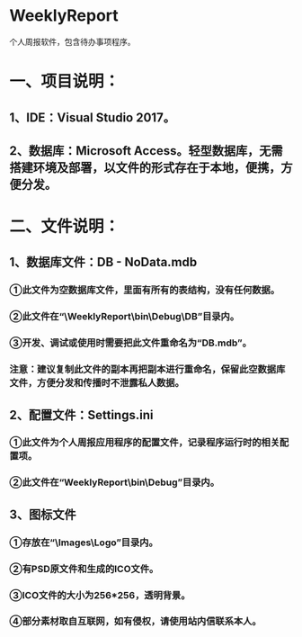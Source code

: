 # WeeklyReport
个人周报软件，包含待办事项程序。

# 一、项目说明：
## 1、IDE：Visual Studio 2017。
## 2、数据库：Microsoft Access。轻型数据库，无需搭建环境及部署，以文件的形式存在于本地，便携，方便分发。

# 二、文件说明：
## 1、数据库文件：DB - NoData.mdb
### ①此文件为空数据库文件，里面有所有的表结构，没有任何数据。
### ②此文件在“\WeeklyReport\bin\Debug\DB”目录内。
### ③开发、调试或使用时需要把此文件重命名为“DB.mdb”。
### 注意：建议复制此文件的副本再把副本进行重命名，保留此空数据库文件，方便分发和传播时不泄露私人数据。
## 2、配置文件：Settings.ini
### ①此文件为个人周报应用程序的配置文件，记录程序运行时的相关配置项。
### ②此文件在“WeeklyReport\bin\Debug”目录内。
## 3、图标文件
### ①存放在“\Images\Logo”目录内。
### ②有PSD原文件和生成的ICO文件。
### ③ICO文件的大小为256*256，透明背景。
### ④部分素材取自互联网，如有侵权，请使用站内信联系本人。
